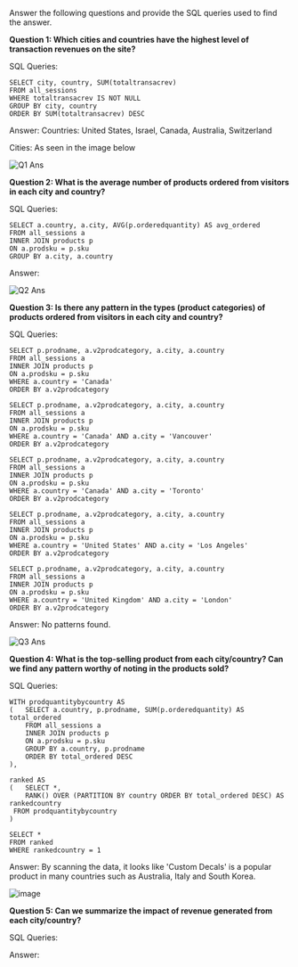 Answer the following questions and provide the SQL queries used to find the answer.

    
**Question 1: Which cities and countries have the highest level of transaction revenues on the site?**


SQL Queries:

```
SELECT city, country, SUM(totaltransacrev)
FROM all_sessions
WHERE totaltransacrev IS NOT NULL
GROUP BY city, country
ORDER BY SUM(totaltransacrev) DESC
```


Answer: 
Countries: United States, Israel, Canada, Australia, Switzerland

Cities: As seen in the image below

![Q1 Ans](https://github.com/user-attachments/assets/58a6532d-6ebb-41cc-9d16-8c8640022f14)

 

**Question 2: What is the average number of products ordered from visitors in each city and country?**


SQL Queries:

```
SELECT a.country, a.city, AVG(p.orderedquantity) AS avg_ordered
FROM all_sessions a
INNER JOIN products p
ON a.prodsku = p.sku 
GROUP BY a.city, a.country
```


Answer:

![Q2 Ans](https://github.com/user-attachments/assets/72ff3cdc-ba22-482d-b6f4-d076063fc64d)



**Question 3: Is there any pattern in the types (product categories) of products ordered from visitors in each city and country?**


SQL Queries:

```
SELECT p.prodname, a.v2prodcategory, a.city, a.country
FROM all_sessions a
INNER JOIN products p
ON a.prodsku = p.sku 
WHERE a.country = 'Canada' 
ORDER BY a.v2prodcategory
```
```
SELECT p.prodname, a.v2prodcategory, a.city, a.country
FROM all_sessions a
INNER JOIN products p
ON a.prodsku = p.sku 
WHERE a.country = 'Canada' AND a.city = 'Vancouver'
ORDER BY a.v2prodcategory
```
```
SELECT p.prodname, a.v2prodcategory, a.city, a.country
FROM all_sessions a
INNER JOIN products p
ON a.prodsku = p.sku 
WHERE a.country = 'Canada' AND a.city = 'Toronto'
ORDER BY a.v2prodcategory
```
```
SELECT p.prodname, a.v2prodcategory, a.city, a.country
FROM all_sessions a
INNER JOIN products p
ON a.prodsku = p.sku 
WHERE a.country = 'United States' AND a.city = 'Los Angeles'
ORDER BY a.v2prodcategory
```
```
SELECT p.prodname, a.v2prodcategory, a.city, a.country
FROM all_sessions a
INNER JOIN products p
ON a.prodsku = p.sku 
WHERE a.country = 'United Kingdom' AND a.city = 'London'
ORDER BY a.v2prodcategory
```


Answer: 
No patterns found. 

![Q3 Ans](https://github.com/user-attachments/assets/87d947ed-3f8c-44c9-927b-48187bab64b5)



**Question 4: What is the top-selling product from each city/country? Can we find any pattern worthy of noting in the products sold?**


SQL Queries:

```
WITH prodquantitybycountry AS 
(	SELECT a.country, p.prodname, SUM(p.orderedquantity) AS total_ordered
	FROM all_sessions a
	INNER JOIN products p
	ON a.prodsku = p.sku
	GROUP BY a.country, p.prodname
	ORDER BY total_ordered DESC
),

ranked AS 
(	SELECT *,
 	RANK() OVER (PARTITION BY country ORDER BY total_ordered DESC) AS rankedcountry
 FROM prodquantitybycountry
)

SELECT * 
FROM ranked
WHERE rankedcountry = 1
```


Answer: 
By scanning the data, it looks like 'Custom Decals' is a popular product in many countries such as Australia, Italy and South Korea. 

![image](https://github.com/user-attachments/assets/b3adb490-50f3-4cdb-b488-a5408c317874)



**Question 5: Can we summarize the impact of revenue generated from each city/country?**


SQL Queries:



Answer:







